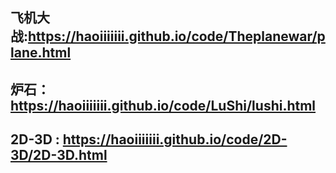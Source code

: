  ## 飞机大战:https://haoiiiiiii.github.io/code/Theplanewar/plane.html
  ## 炉石： https://haoiiiiiii.github.io/code/LuShi/lushi.html
  ## 2D-3D : https://haoiiiiiii.github.io/code/2D-3D/2D-3D.html